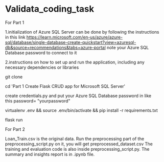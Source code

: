 # Validata_coding_task

For Part 1

1.initialization of Azure SQL Server can be done by following the instructions in this link
https://learn.microsoft.com/en-us/azure/azure-sql/database/single-database-create-quickstart?view=azuresql-db&source=recommendations&tabs=azure-portal
note your Azure SQL Database password to connect to it

2.instructions on how to set up and run the application, including any necessary dependencies or libraries

git clone

cd 'Part 1 Create Flask CRUD app for Microsoft SQL Server'

create credentials.py and put your Azure SQL Database password in like this 
password= "yourpassword"

virtualenv .env && source .env/bin/activate && pip install -r requirements.txt

flask run


For Part 2

Loan_Train.csv is the original data. Run the preprocessing part of the preprocessing_script.py on it, you will get preprocessed_dataset.csv
The training and evaluation code is also inside preprocessing_script.py. The summary and insights report is in .ipynb file.
